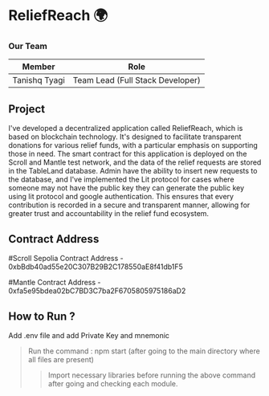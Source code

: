 # ReliefReach 🌍

### Our Team
Member | Role
------------- | -------------
Tanishq Tyagi | Team Lead (Full Stack Developer)

## Project

I've developed a decentralized application called ReliefReach, which is based on blockchain technology. It's designed to facilitate transparent donations for various relief funds, with a particular emphasis on supporting those in need. The smart contract for this application is deployed on the Scroll and Mantle test network, and the data of the relief requests are stored in the TableLand database. Admin have the ability to insert new requests to the database, and I've implemented the Lit protocol for cases where someone may not have the public key they can generate the public key using lit protocol and google authentication. This ensures that every contribution is recorded in a secure and transparent manner, allowing for greater trust and accountability in the relief fund ecosystem.

## Contract Address
#Scroll Sepolia Contract Address - 0xbBdb40ad55e20C307B29B2C178550aE8f41db1F5

#Mantle Contract Address         - 0xfa5e95bdea02bC7BD3C7ba2F6705805975186aD2


## How to Run ?
Add .env file and add Private Key and mnemonic
> Run the command : npm start (after going to the main directory where all files are present)
>> Import necessary libraries before running the above command after going and checking each module.
